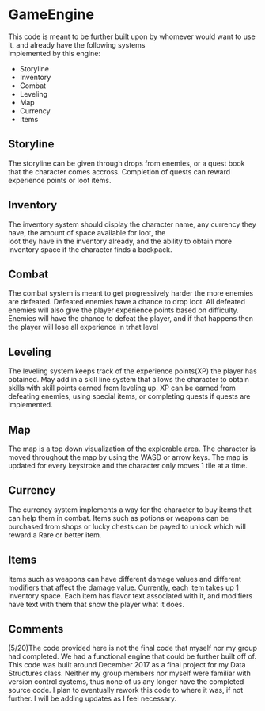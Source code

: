# GameEngine
This code is meant to be further built upon by whomever would want to use it, and already have the following systems  
implemented by this engine:
- Storyline
- Inventory
- Combat
- Leveling
- Map
- Currency
- Items
  
## Storyline  
The storyline can be given through drops from enemies, or a quest book that the character comes accross. Completion of quests can reward experience points or loot items.<br/>

## Inventory  
The inventory system should display the character name, any currency they have, the amount of space available for loot, the  
loot they have in the inventory already, and the ability to obtain more inventory space if the character finds a backpack.<br/>

## Combat  
The combat system is meant to get progressively harder the more enemies are defeated. Defeated enemies have a chance to drop loot. All defeated enemies will also give the player experience points based on difficulty. Enemies will have the chance to defeat the player, and if that happens then the player will lose all experience in trhat level<br/>

## Leveling  
The leveling system keeps track of the experience points(XP) the player has obtained. May add in a skill line system that allows the character to obtain skills with skill points earned from leveling up. XP can be earned from defeating enemies, using special items, or completing quests if quests are implemented.<br/>

## Map  
The map is a top down visualization of the explorable area. The character is moved throughout the map by using the WASD or arrow keys.
The map is updated for every keystroke and the character only moves 1 tile at a time.<br/>

## Currency  
The currency system implements a way for the character to buy items that can help them in combat. Items such as potions or weapons can 
be purchased from shops or lucky chests can be payed to unlock which will reward a Rare or better item.<br/>

## Items  
Items such as weapons can have different damage values and different modifiers that affect the damage value. Currently, each item takes up 1 inventory space. Each item has flavor text associated with it, and modifiers have text with them that show the player what it does.<br/>

## Comments
(5/20)The code provided here is not the final code that myself nor my group had completed. We had a functional
engine that could be further built off of. This code was built around December 2017 as a final project for my Data Structures class.
Neither my group members nor myself were familiar with version control systems, thus none of us any longer have the completed source code. I plan to eventually rework this code to where it was, if not further. I will be adding updates as I feel necessary.
